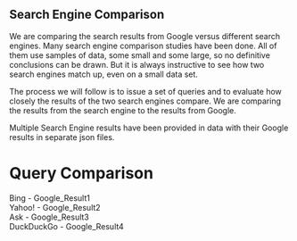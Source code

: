 ## Search Engine Comparison 

We are comparing the search results from Google versus different search engines.
Many search engine comparison studies have been done. All of them use samples of data, some
small and some large, so no definitive conclusions can be drawn. But it is always instructive to
see how two search engines match up, even on a small data set.

The process we will follow is to issue a set of queries and to evaluate how closely the results of
the two search engines compare. We are comparing the results from the search engine to the results from Google.

Multiple Search Engine results have been provided in data with their Google results in separate json files.

# Query Comparison

Bing - Google_Result1\
Yahoo! - Google_Result2\
Ask - Google_Result3\
DuckDuckGo - Google_Result4

